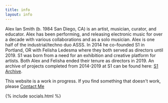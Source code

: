 ```yaml
---
title: info
layout: info
---
```

Alex Ian Smith (b. 1984 San Diego, CA) is an artist, musician, curator, and educator. Alex has been performing, and releasing electronic music for over a decade with various collaborations and as a solo musician. Alex is one half of the industrial/techno duo ASSS. In 2014 he co-founded S1 in Portland, OR with Felisha Ledesma where they both served as directors until 2019. S1 was born from a need for an exhibition and creative platform for artists. Both Alex and Felisha ended their tenure as directors in 2019. An archive of projects completed from 2014-2019 at S1 can be found here: <a href="https://s1-archive.alexiansmith.com" target="blank">S1 Archive</a>. 

This website is a work in progress. If you find something that doesn't work, please [Contact Me](/contact.html)

{% include socials.html %}


